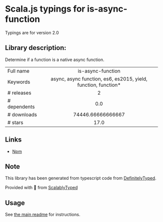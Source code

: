 
# Scala.js typings for is-async-function

Typings are for version 2.0

## Library description:
Determine if a function is a native async function.

|                    |                 |
| ------------------ | :-------------: |
| Full name          | is-async-function |
| Keywords           | async, async function, es6, es2015, yield, function, function* |
| # releases         | 2 |
| # dependents       | 0.0 |
| # downloads        | 74446.66666666667 |
| # stars            | 17.0 |

## Links
- [Npm](https://www.npmjs.com/package/is-async-function)
    


## Note
This library has been generated from typescript code from [DefinitelyTyped](https://definitelytyped.org).

Provided with :purple_heart: from [ScalablyTyped](https://github.com/oyvindberg/ScalablyTyped)

## Usage
See [the main readme](../../readme.md) for instructions.


